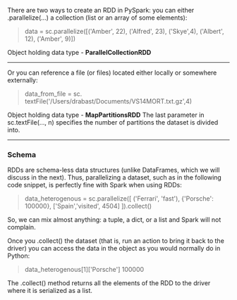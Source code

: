 There are two ways to create an RDD in PySpark: you can either .parallelize(...) a collection (list or an array of some elements):
>    data = sc.parallelize([('Amber', 22), ('Alfred', 23), ('Skye',4), ('Albert', 12), ('Amber', 9)])

Object holding data type - **ParallelCollectionRDD**

***

Or you can reference a file (or files) located either locally or somewhere externally:
>    data_from_file = sc. textFile('/Users/drabast/Documents/VS14MORT.txt.gz',4)

Object holding data type - **MapPartitionsRDD**
The last parameter in sc.textFile(..., n) specifies the number of partitions the dataset is divided into.

***

### Schema
RDDs are schema-less data structures (unlike DataFrames, which we will discuss in the next). Thus, parallelizing a dataset, such as in the following code snippet, is perfectly fine with Spark when using RDDs:

> data_heterogenous = sc.parallelize([
>     ('Ferrari', 'fast'),
>     {'Porsche': 100000},
>     ['Spain','visited', 4504]
> ]).collect()

So, we can mix almost anything: a tuple, a dict, or a list and Spark will not complain.

Once you .collect() the dataset (that is, run an action to bring it back to the driver) you can access the data in the object as you would normally do in Python:

> data_heterogenous[1]['Porsche']
> 100000

The .collect() method returns all the elements of the RDD to the driver where it is serialized as a list.